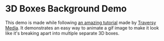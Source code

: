 # 3D Boxes Background Demo

This demo is made while following [an amazing tutorial](https://youtu.be/HtunPQtr-Xw) made by [Traversy Media](https://www.youtube.com/@TraversyMedia). It demonstrates an easy way to animate a gif image to make it look like it's breaking apart into multiple separate 3D boxes.
